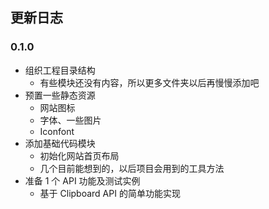 ## 更新日志

### 0.1.0

- 组织工程目录结构
    - 有些模块还没有内容，所以更多文件夹以后再慢慢添加吧
- 预置一些静态资源
    - 网站图标
    - 字体、一些图片
    - Iconfont
- 添加基础代码模块
    - 初始化网站首页布局
    - 几个目前能想到的，以后项目会用到的工具方法
- 准备 1 个 API 功能及测试实例
    - 基于 Clipboard API 的简单功能实现